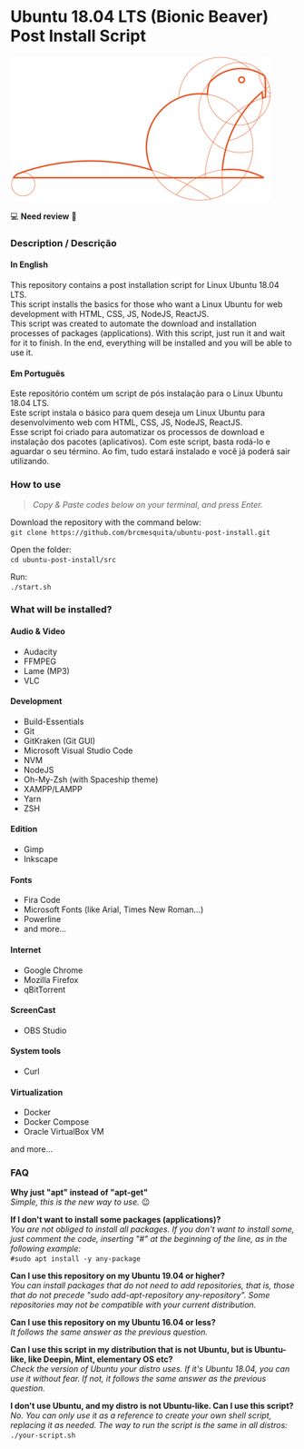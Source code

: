 # Ubuntu 18.04 LTS (Bionic Beaver) Post Install Script

![ubuntu-bionic-beaver](/img/ubuntu-bionic-beaver.png)

:computer: **Need review** :penguin:  

### Description / Descrição
#### In English
This repository contains a post installation script for Linux Ubuntu 18.04 LTS.  
This script installs the basics for those who want a Linux Ubuntu for web development with HTML, CSS, JS, NodeJS, ReactJS.  
This script was created to automate the download and installation processes of packages (applications). With this script, just run it and wait for it to finish. In the end, everything will be installed and you will be able to use it.  

#### Em Português
Este repositório contém um script de pós instalação para o Linux Ubuntu 18.04 LTS.  
Este script instala o básico para quem deseja um Linux Ubuntu para desenvolvimento web com HTML, CSS, JS, NodeJS, ReactJS.  
Esse script foi criado para automatizar os processos de download e instalação dos pacotes (aplicativos). Com este script, basta rodá-lo e aguardar o seu término. Ao fim, tudo estará instalado e você já poderá sair utilizando.  

### How to use
> *Copy & Paste codes below on your terminal, and press Enter.*  

Download the repository with the command below:  
```git clone https://github.com/brcmesquita/ubuntu-post-install.git```

Open the folder:  
```cd ubuntu-post-install/src```

Run:  
```./start.sh```

### What will be installed?
#### Audio & Video
- Audacity
- FFMPEG
- Lame (MP3)
- VLC

#### Development
- Build-Essentials
- Git
- GitKraken (Git GUI)
- Microsoft Visual Studio Code
- NVM
- NodeJS
- Oh-My-Zsh (with Spaceship theme)
- XAMPP/LAMPP
- Yarn
- ZSH

#### Edition
- Gimp
- Inkscape

#### Fonts
- Fira Code
- Microsoft Fonts (like Arial, Times New Roman...)
- Powerline
- and more...

#### Internet
- Google Chrome
- Mozilla Firefox
- qBitTorrent

#### ScreenCast
- OBS Studio

#### System tools
- Curl

#### Virtualization
- Docker
- Docker Compose
- Oracle VirtualBox VM

and more...

### FAQ
**Why just "apt" instead of "apt-get"**  
*Simple, this is the new way to use.* :wink:

**If I don't want to install some packages (applications)?**  
*You are not obliged to install all packages. If you don't want to install some, just comment the code, inserting "#" at the beginning of the line, as in the following example:*  
```#sudo apt install -y any-package```

**Can I use this repository on my Ubuntu 19.04 or higher?**  
*You can install packages that do not need to add repositories, that is, those that do not precede "sudo add-apt-repository any-repository". Some repositories may not be compatible with your current distribution.*

**Can I use this repository on my Ubuntu 16.04 or less?**  
*It follows the same answer as the previous question.*

**Can I use this script in my distribution that is not Ubuntu, but is Ubuntu-like, like Deepin, Mint, elementary OS etc?**  
*Check the version of Ubuntu your distro uses. If it's Ubuntu 18.04, you can use it without fear. If not, it follows the same answer as the previous question.*

**I don't use Ubuntu, and my distro is not Ubuntu-like. Can I use this script?**  
*No. You can only use it as a reference to create your own shell script, replacing it as needed. The way to run the script is the same in all distros:*  
```./your-script.sh```